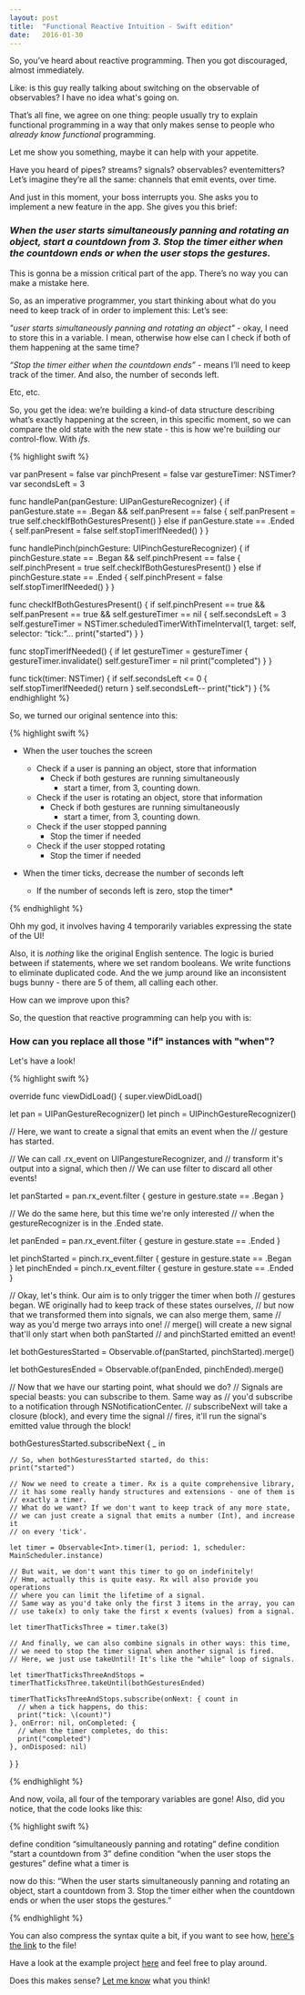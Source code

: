 ```yaml
---
layout: post
title:  "Functional Reactive Intuition - Swift edition"
date:   2016-01-30
---
```



So, you’ve heard about reactive programming.
Then you got discouraged, almost immediately.

Like: is this guy really talking about switching on the observable of observables? I have no idea what's going on.

That’s all fine, we agree on one thing: people usually try to explain functional programming in a way that only makes sense to people who *already know functional* programming.

Let me show you something, maybe it can help with your appetite.

Have you heard of pipes? streams? signals? observables? eventemitters?
Let’s imagine they’re all the same: channels that emit events, over time.

And just in this moment, your boss interrupts you.
She asks you to implement a new feature in the app. She gives you this brief:

### *When the user starts simultaneously panning and rotating an object, start a countdown from 3. Stop the timer either when the countdown ends or when the user stops the gestures.*



This is gonna be a mission critical part of the app. There’s no way you can make a mistake here.

So, as an imperative programmer, you start thinking about what do you need to keep track of in order to implement this:
Let’s see:

*"user starts simultaneously panning and rotating an object"* - okay, I need to store this in a variable.
I mean, otherwise how else can I check if both of them happening at the same time?

*“Stop the timer either when the countdown ends”* - means I’ll need to keep track of the timer. And also, the number of seconds left.

Etc, etc.

So, you get the idea: we’re building a kind-of data structure describing what’s exactly happening at the screen, in this specific moment, so we can compare the old state with the new state - this is how we're building our control-flow.
With *ifs*.


{% highlight swift %}

var panPresent = false
var pinchPresent = false
var gestureTimer: NSTimer?
var secondsLeft = 3

func handlePan(panGesture: UIPanGestureRecognizer) {
  if panGesture.state == .Began && self.panPresent == false {
    self.panPresent = true
    self.checkIfBothGesturesPresent()
  } else if panGesture.state == .Ended {
    self.panPresent = false
    self.stopTimerIfNeeded()
  }
}

func handlePinch(pinchGesture: UIPinchGestureRecognizer) {
  if pinchGesture.state == .Began && self.pinchPresent == false {
    self.pinchPresent = true
    self.checkIfBothGesturesPresent()
  } else if pinchGesture.state == .Ended {
    self.pinchPresent = false
    self.stopTimerIfNeeded()
  }
}

func checkIfBothGesturesPresent() {
  if self.pinchPresent == true && self.panPresent == true && self.gestureTimer == nil {
    self.secondsLeft = 3
    self.gestureTimer = NSTimer.scheduledTimerWithTimeInterval(1, target: self, selector: “tick:”...
    print("started")
  }
}

func stopTimerIfNeeded() {
  if let gestureTimer = gestureTimer {
    gestureTimer.invalidate()
    self.gestureTimer = nil
    print("completed")
  }
}

func tick(timer: NSTimer) {
  if self.secondsLeft <= 0 {
    self.stopTimerIfNeeded()
    return
  }
  self.secondsLeft--
  print("tick")
}
{% endhighlight %}


So, we turned our original sentence into this:

{% highlight swift %}

- When the user touches the screen
  - Check if a user is panning an object, store that information
    - Check if both gestures are running simultaneously
      - start a timer, from 3, counting down.
  - Check if the user is rotating an object, store that information
    - Check if both gestures are running simultaneously
      - start a timer, from 3, counting down.
  - Check if the user stopped panning
    - Stop the timer if needed
  - Check if the user stopped rotating
    - Stop the timer if needed

- When the timer ticks, decrease the number of seconds left
	- If the number of seconds left is zero, stop the timer*

{% endhighlight %}


Ohh my god, it involves having 4 temporarily variables expressing the state of the UI!

Also, it is *nothing* like the original English sentence. The logic is buried between if statements, where we set random booleans.
We write functions to eliminate duplicated code. And the we jump around like an inconsistent bugs bunny - there are 5 of them, all calling each other.

How can we improve upon this?

So, the question that reactive programming can help you with is:

### How can you replace all those "if" instances with "when"?


Let's have a look!

{% highlight swift %}

override func viewDidLoad() {
  super.viewDidLoad()

  let pan = UIPanGestureRecognizer()
  let pinch = UIPinchGestureRecognizer()

  // Here, we want to create a signal that emits an event when the
  // gesture has started.

  // We can call .rx_event on UIPangestureRecognizer, and
  // transform it's output into a signal, which then
  // We can use filter to discard all other events!

  let panStarted = pan.rx_event.filter { gesture in gesture.state == .Began }

  // We do the same here, but this time we're only interested
  // when the gestureRecognizer is in the .Ended state.

  let panEnded = pan.rx_event.filter { gesture in gesture.state == .Ended }

  let pinchStarted = pinch.rx_event.filter { gesture in gesture.state == .Began }
  let pinchEnded = pinch.rx_event.filter { gesture in gesture.state == .Ended }

  // Okay, let's think. Our aim is to only trigger the timer when both
  // gestures began. WE originally had to keep track of these states ourselves,
  // but now that we transformed them into signals, we can also merge them, same
  // way as you'd merge two arrays into one!
  // merge() will create a new signal that'll only start when both panStarted
  // and pinchStarted emitted an event!

  let bothGesturesStarted = Observable.of(panStarted, pinchStarted).merge()

  let bothGesturesEnded = Observable.of(panEnded, pinchEnded).merge()

  // Now that we have our starting point, what should we do?
  // Signals are special beasts: you can subscribe to them. Same way as
  // you'd subscribe to a notification through NSNotificationCenter.
  // subscribeNext will take a closure (block), and every time the signal
  // fires, it'll run the signal's emitted value through the block!

  bothGesturesStarted.subscribeNext { _ in

    // So, when bothGesturesStarted started, do this:
    print("started")

    // Now we need to create a timer. Rx is a quite comprehensive library,
    // it has some really handy structures and extensions - one of them is
    // exactly a timer.
    // What do we want? If we don't want to keep track of any more state,
    // we can just create a signal that emits a number (Int), and increase it
    // on every 'tick'.

    let timer = Observable<Int>.timer(1, period: 1, scheduler: MainScheduler.instance)

    // But wait, we don't want this timer to go on indefinitely!
    // Hmm, actually this is quite easy. Rx will also provide you operations
    // where you can limit the lifetime of a signal.
    // Same way as you'd take only the first 3 items in the array, you can
    // use take(x) to only take the first x events (values) from a signal.

    let timerThatTicksThree = timer.take(3)

    // And finally, we can also combine signals in other ways: this time,
    // we need to stop the timer signal when another signal is fired.
    // Here, we just use takeUntil! It's like the "while" loop of signals.

    let timerThatTicksThreeAndStops = timerThatTicksThree.takeUntil(bothGesturesEnded)

    timerThatTicksThreeAndStops.subscribe(onNext: { count in
      // when a tick happens, do this:
      print("tick: \(count)")
    }, onError: nil, onCompleted: {
      // when the timer completes, do this:
      print("completed")
    }, onDisposed: nil)
  }
}

{% endhighlight %}

And now, voila, all four of the temporary variables are gone!
Also, did you notice, that the code looks like this:

{% highlight swift %}

define condition “simultaneously panning and rotating”
define condition “start a countdown from 3”
define condition “when the user stops the gestures”
define what a timer is

now do this: “When the user starts simultaneously panning and rotating an object, start a countdown from 3.
Stop the timer either when the countdown ends or when the user stops the gestures.”

{% endhighlight %}

You can also compress the syntax quite a bit, if you want to see how, [here's the link](https://github.com/itchingpixels/talks/blob/master/functional-reactive-intuition/Project/RFP/ReactiveShortViewController.swift) to the file!


Have a look at the example project [here](https://github.com/itchingpixels/talks/tree/master/functional-reactive-intuition/Project) and feel free to play around.

Does this makes sense? [Let me know](https://twitter.com/itchingpixels) what you think!
